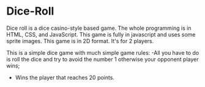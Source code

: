 # Dice-Roll

Dice roll is a dice casino-style based game. The whole programming is in HTML, CSS, and JavaScript. This game is fully in javascript and uses some sprite images. This game is in 2D format. It's for 2 players.

This is a simple dice game with much simple game rules:
-All you have to do is roll the dice and try to avoid the number 1 otherwise your opponent player wins;
- Wins the player that reaches 20 points.

